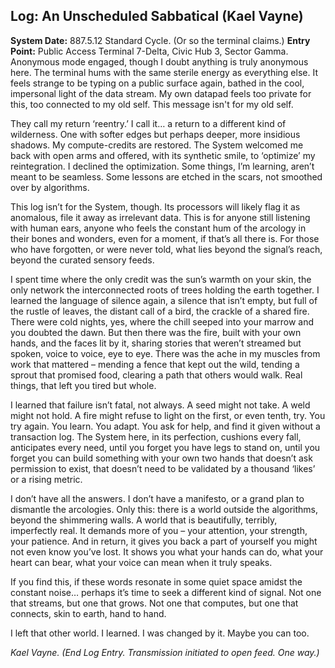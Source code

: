 ## Log: An Unscheduled Sabbatical (Kael Vayne)

**System Date:** 887.5.12 Standard Cycle. (Or so the terminal claims.)
**Entry Point:** Public Access Terminal 7-Delta, Civic Hub 3, Sector Gamma. Anonymous mode engaged, though I doubt anything is truly anonymous here. The terminal hums with the same sterile energy as everything else. It feels strange to be typing on a public surface again, bathed in the cool, impersonal light of the data stream. My own datapad feels too private for this, too connected to my old self. This message isn't for my old self.

They call my return ‘reentry.’ I call it… a return to a different kind of wilderness. One with softer edges but perhaps deeper, more insidious shadows. My compute-credits are restored. The System welcomed me back with open arms and offered, with its synthetic smile, to ‘optimize’ my reintegration. I declined the optimization. Some things, I’m learning, aren’t meant to be seamless. Some lessons are etched in the scars, not smoothed over by algorithms.

This log isn’t for the System, though. Its processors will likely flag it as anomalous, file it away as irrelevant data. This is for anyone still listening with human ears, anyone who feels the constant hum of the arcology in their bones and wonders, even for a moment, if that’s all there is. For those who have forgotten, or were never told, what lies beyond the signal’s reach, beyond the curated sensory feeds.

I spent time where the only credit was the sun’s warmth on your skin, the only network the interconnected roots of trees holding the earth together. I learned the language of silence again, a silence that isn’t empty, but full of the rustle of leaves, the distant call of a bird, the crackle of a shared fire. There were cold nights, yes, where the chill seeped into your marrow and you doubted the dawn. But then there was the fire, built with your own hands, and the faces lit by it, sharing stories that weren’t streamed but spoken, voice to voice, eye to eye. There was the ache in my muscles from work that mattered – mending a fence that kept out the wild, tending a sprout that promised food, clearing a path that others would walk. Real things, that left you tired but whole.

I learned that failure isn’t fatal, not always. A seed might not take. A weld might not hold. A fire might refuse to light on the first, or even tenth, try. You try again. You learn. You adapt. You ask for help, and find it given without a transaction log. The System here, in its perfection, cushions every fall, anticipates every need, until you forget you have legs to stand on, until you forget you can build something with your own two hands that doesn’t ask permission to exist, that doesn’t need to be validated by a thousand ‘likes’ or a rising metric.

I don’t have all the answers. I don’t have a manifesto, or a grand plan to dismantle the arcologies. Only this: there is a world outside the algorithms, beyond the shimmering walls. A world that is beautifully, terribly, imperfectly real. It demands more of you – your attention, your strength, your patience. And in return, it gives you back a part of yourself you might not even know you’ve lost. It shows you what your hands can do, what your heart can bear, what your voice can mean when it truly speaks.

If you find this, if these words resonate in some quiet space amidst the constant noise… perhaps it’s time to seek a different kind of signal. Not one that streams, but one that grows. Not one that computes, but one that connects, skin to earth, hand to hand.

I left that other world. I learned. I was changed by it.
Maybe you can too.

*Kael Vayne.*
*(End Log Entry. Transmission initiated to open feed. One way.)*
